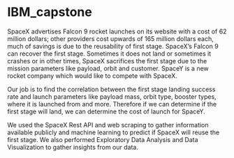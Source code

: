 # IBM_capstone

SpaceX advertises Falcon 9 rocket launches on its website with a cost of 62 million dollars; other providers cost upwards of 165 million dollars each, much of savings is due to the reusability of first stage. SpaceX’s Falcon 9 can recover the first stage. Sometimes it does not land or sometimes it crashes or in other times, SpaceX sacrifices the first stage due to the mission parameters like payload, orbit and customer. SpaceY is a new rocket company which would like to compete with SpaceX.

Our job is to find the correlation between the first stage landing success rate and launch parameters like payload mass, orbit type, booster types, where it is launched from and more. Therefore if we can determine if the first stage will land, we can determine the cost of launch for SpaceY. 

We used the SpaceX Rest API and web scraping to gather information available publicly and machine learning to predict if SpaceX will reuse the first stage. We also performed Exploratory Data Analysis and Data Visualization to gather insights from our data.
